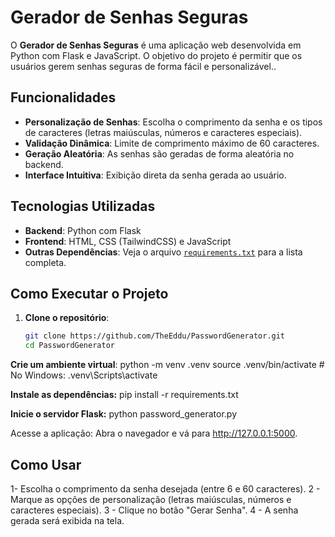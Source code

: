 # Gerador de Senhas Seguras

O **Gerador de Senhas Seguras** é uma aplicação web desenvolvida em Python com Flask e JavaScript. O objetivo do projeto é permitir que os usuários gerem senhas seguras de forma fácil e personalizável..

## Funcionalidades

- **Personalização de Senhas**: Escolha o comprimento da senha e os tipos de caracteres (letras maiúsculas, números e caracteres especiais).
- **Validação Dinâmica**: Limite de comprimento máximo de 60 caracteres.
- **Geração Aleatória**: As senhas são geradas de forma aleatória no backend.
- **Interface Intuitiva**: Exibição direta da senha gerada ao usuário.

## Tecnologias Utilizadas

- **Backend**: Python com Flask
- **Frontend**: HTML, CSS (TailwindCSS) e JavaScript
- **Outras Dependências**: Veja o arquivo [`requirements.txt`](requirements.txt) para a lista completa.



## Como Executar o Projeto

1. **Clone o repositório**:
    ```bash
   git clone https://github.com/TheEddu/PasswordGenerator.git
   cd PasswordGenerator

**Crie um ambiente virtual**:
    python -m venv .venv
    source .venv/bin/activate  # No Windows: .venv\Scripts\activate

**Instale as dependências:**
    pip install -r requirements.txt

**Inicie o servidor Flask:**
    python password_generator.py

Acesse a aplicação: Abra o navegador e vá para http://127.0.0.1:5000.

## Como Usar

1- Escolha o comprimento da senha desejada (entre 6 e 60 caracteres).
2 - Marque as opções de personalização (letras maiúsculas, números e caracteres especiais).
3 - Clique no botão "Gerar Senha".
4 - A senha gerada será exibida na tela.